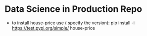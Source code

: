 # Data Science in Production Repo

* to install house-price use ( specify the version):
 pip install -i https://test.pypi.org/simple/ house-price
